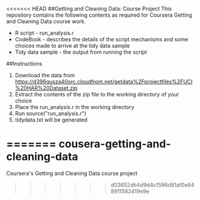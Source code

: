 <<<<<<< HEAD
##Getting and Cleaning Data: Course Project
This repository contains the following contents as required for Coursera Getting and Cleaning Data course work.
* R script - run_analysis.r
* CodeBook - describes the details of the script mechanisms and some choices made to arrive at the tidy data sample
* Tidy data sample - the output from running the script

##Instructions
1. Download the data from https://d396qusza40orc.cloudfront.net/getdata%2Fprojectfiles%2FUCI%20HAR%20Dataset.zip
2. Extract the contents of the zip file to the working directory of your choice
3. Place the run_analysis.r in the working directory
4. Run source("run_analysis.r")
5. tidydata.txt will be generated

=======
cousera-getting-and-cleaning-data
=================================

Coursera's Getting and Cleaning Data course project
>>>>>>> d03652db4d9d4c1596d81af0e848911582419e9e
